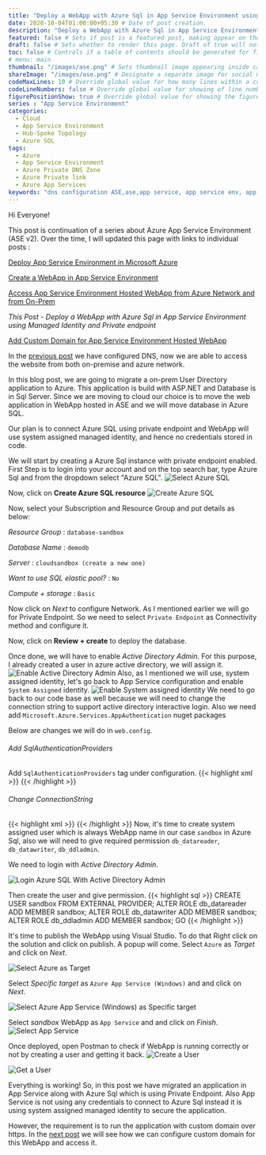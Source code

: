 ```yaml
---
title: "Deploy a WebApp with Azure Sql in App Service Environment using Managed Identity and Private endpoint" # Title of the blog post.
date: 2020-10-04T01:00:00+05:30 # Date of post creation.
description: "Deploy a WebApp with Azure Sql in App Service Environment using Managed Identity and Private endpoint" # Description used for search engine.
featured: false # Sets if post is a featured post, making appear on the home page side bar.
draft: false # Sets whether to render this page. Draft of true will not be rendered.
toc: false # Controls if a table of contents should be generated for first-level links automatically.
# menu: main
thumbnail: "/images/ase.png" # Sets thumbnail image appearing inside card on homepage.
shareImage: "/images/ase.png" # Designate a separate image for social media sharing.
codeMaxLines: 10 # Override global value for how many lines within a code block before auto-collapsing.
codeLineNumbers: false # Override global value for showing of line numbers within code block.
figurePositionShow: true # Override global value for showing the figure label.
series : "App Service Environment"
categories:
  - Cloud
  - App Service Environment
  - Hub-Spoke Topology
  - Azure SQL
tags:
  - Azure
  - App Service Environment
  - Azure Private DNS Zone
  - Azure Private link
  - Azure App Services
keywords: "dns configuration ASE,ase,app service, app service env, app service env v2,app service environment,app service environment v2,deploy application in app service environment,app service environment and private link, ase in hub spoke,hub spoke,hub spoke network,hub spoke network topology,azure hub spoke,azure hub spoke network,azure hub spoke network topology,app service environment and private endpoint,azure sql, azure sql and private endpoint,azure private dns zone, resolve azure internal DNS from your on prem,hub spoke dns forwarder,dns forwarder in hub spoke,dns forwarder in hub spoke network topology,dns forwarder"
---
```


Hi Everyone!

This post is continuation of a series about Azure App Service Environment (ASE v2). Over the time, I will updated this page with links to individual posts :  

[Deploy App Service Environment in Microsoft Azure](/post/deploy-app-service-environment-v2-in-microsoft-azure)

[Create a WebApp in App Service Environment](/post/create-a-webapp-in-app-service-environment)

[Access App Service Environment Hosted WebApp from Azure Network and from On-Prem](/post/access-app-service-environment-hosted-webapp-from-azure-network-and-from-on-prem)

_This Post - Deploy a WebApp with Azure Sql in App Service Environment using Managed Identity and Private endpoint_

[Add Custom Domain for App Service Environment Hosted WebApp](/post/add-custom-domain-for-app-service-environment-hosted-webapp)

In the [previous post](/post/access-app-service-environment-hosted-webapp-from-azure-network-and-from-on-prem) we have configured DNS, now we are able to access the website from both on-premise and azure network. 

In this blog post, we are going to migrate a on-prem User Directory application to Azure. This application is build with ASP.NET and Database is in Sql Server. Since we are moving to cloud our choice is to move the web application in WebApp hosted in ASE and we will move database in Azure SQL.

Our plan is to connect Azure SQL using private endpoint and WebApp will use system assigned managed identity, and hence no credentials stored in code. 

We will start by creating a Azure Sql instance with private endpoint enabled. First Step is to login into your account and on the top search bar, type Azure Sql and from the dropdown select "Azure SQL".
![Select Azure SQL](/images/ase/Select_Asql.jpg)

Now, click on __Create Azure SQL resource__
![Create Azure SQL](/images/ase/Create_ASQL.jpg)

Now, select your Subscription and Resource Group and put details as below: 

_Resource Group_ : `database-sandbox`

_Database Name_ : `demodb`

_Server_ : `cloudsandbox (create a new one)`

_Want to use SQL elastic pool?_ : `No`

_Compute + storage_ : `Basic`

Now click on _Next_ to configure Network. As I mentioned earlier we will go for Private Endpoint. So we need to select `Private Endpoint` as Connectivity method and configure it.

Now, click on __Review + create__ to deploy the database. 

Once done, we will have to enable _Active Directory Admin_. For this purpose, I already created a user in azure active directory, we will assign it.
![Enable Active Directory Admin](/images/ase/aad_user.jpg) 
Also, as I mentioned we will use, system assigned identity, let's go back to App Service configuration and enable `System Assigned` identity.
![Enable System assigned identity](/images/ase/enable_sys_identity.jpg)
We need to go back to our code base as well because we will need to change the connection string to support active directory interactive login. Also we need add `Microsoft.Azure.Services.AppAuthentication` nuget packages

Below are changes we will do in `web.config`.

###### Add SqlAuthenticationProviders

Add `SqlAuthenticationProviders` tag under configuration.
{{< highlight xml >}}
<SqlAuthenticationProviders>
    <providers>
      <add name="Active Directory Interactive" type="Microsoft.Azure.Services.AppAuthentication.SqlAppAuthenticationProvider, Microsoft.Azure.Services.AppAuthentication" />
    </providers>
  </SqlAuthenticationProviders>
{{< /highlight >}}

###### Change ConnectionString
{{< highlight xml >}}
  <add name="MyDbConnection" connectionString= "server=tcp:cloudsandbox.database.windows.net;database=demodb;UID=AnyString;Authentication=Active Directory Interactive" providerName="System.Data.SqlClient"/>
{{< /highlight >}}
Now, it's time to create system assigned user which is always WebApp name in our case `sandbox` in Azure Sql, also we will need to give required permission `db_datareader`, `db_datawriter`, `db_ddladmin`.

We need to login with _Active Directory Admin_.

![Login Azure SQL With Active Directory Admin](/images/ase/login_ada.jpg)

Then create the user and give permission.
{{< highlight sql >}}
CREATE USER sandbox FROM EXTERNAL PROVIDER;
ALTER ROLE db_datareader ADD MEMBER sandbox;
ALTER ROLE db_datawriter ADD MEMBER sandbox;
ALTER ROLE db_ddladmin ADD MEMBER sandbox;
GO
{{< /highlight >}}

It's time to publish the WebApp using Visual Studio. To do that Right click on the solution and click on publish. A popup will come. Select `Azure` as _Target_ and click on _Next_.

![Select Azure as Target](/images/ase/select_azure.jpg)

Select _Specific target_ as `Azure App Service (Windows)` and and click on _Next_.

![Select Azure App Service (Windows) as Specific target](/images/ase/select_asp.jpg)

Select _sandbox_ WebApp as `App Service` and and click on _Finish_.
![Select App Service](/images/ase/select_appservice.jpg)

Once deployed, open Postman to check if WebApp is running correctly or not by creating a user and getting it back.
![Create a User](/images/ase/user_post.jpg)

![Get a User](/images/ase/user_get.jpg)

Everything is working! So, in this post we have migrated an application in App Service along with Azure Sql which is using Private Endpoint. Also App Service is not using any credentials to connect to Azure Sql instead it is using system assigned managed identity to secure the application. 

However, the requirement is to run the application with custom domain over https. In the [next post](/post/add-custom-domain-for-app-service-environment-hosted-webapp) we will see how we can configure custom domain for this WebApp and access it.

